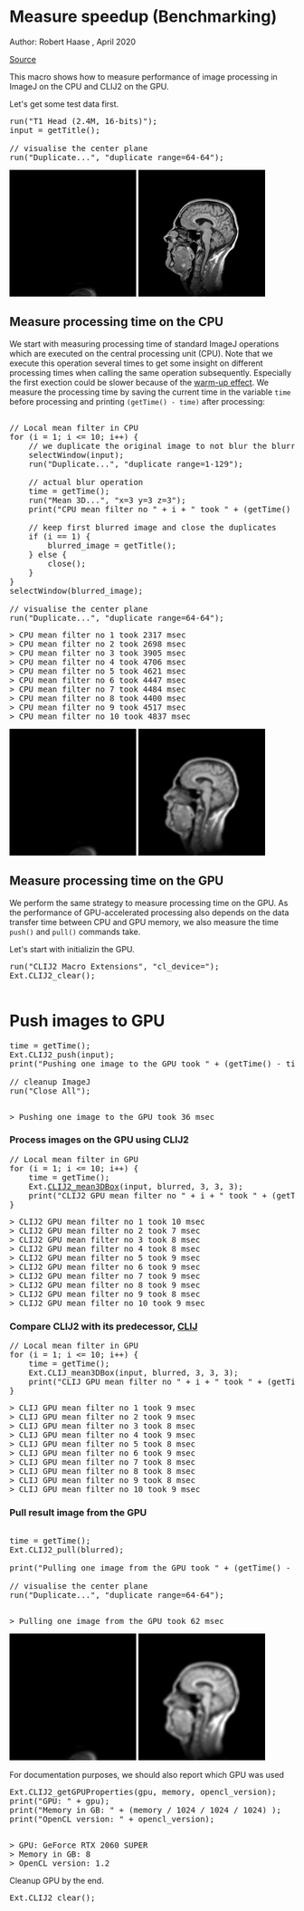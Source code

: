 

# Measure speedup (Benchmarking)
Author: Robert Haase
, April 2020

[Source](https://github.com/clij/clij2-docs/tree/master/src/main/macro/benchmarking.ijm)

This macro shows how to measure performance of image processing in ImageJ on the CPU 
and CLIJ2 on the GPU.

Let's get some test data first. 

<pre class="highlight">
run("T1 Head (2.4M, 16-bits)");
input = getTitle();

// visualise the center plane
run("Duplicate...", "duplicate range=64-64");
</pre>
<a href="image_1588147163785.png"><img src="image_1588147163785.png" width="224" alt="t1-head.tif"/></a>
<a href="image_1588147163796.png"><img src="image_1588147163796.png" width="224" alt="t1-head-1.tif"/></a>

## Measure processing time on the CPU

We start with measuring processing time of standard ImageJ operations which are executed 
on the central processing unit (CPU). Note that we execute this operation several times
to get some insight on different processing times when calling the same operation 
subsequently. Especially the first exection could be slower because of the 
[warm-up effect](https://stackoverflow.com/questions/36198278/why-does-the-jvm-require-warmup).
We measure the processing time by saving the current time in the variable `time` before 
processing and printing `(getTime() - time)` after processing:

<pre class="highlight">

// Local mean filter in CPU
for (i = 1; i <= 10; i++) {
	// we duplicate the original image to not blur the blurred image again and again
	selectWindow(input);
	run("Duplicate...", "duplicate range=1-129");
	
	// actual blur operation
	time = getTime();
	run("Mean 3D...", "x=3 y=3 z=3");
	print("CPU mean filter no " + i + " took " + (getTime() - time) + " msec");
	
	// keep first blurred image and close the duplicates
	if (i == 1) {
		blurred_image = getTitle();
	} else {
		close();
	}
}
selectWindow(blurred_image);

// visualise the center plane
run("Duplicate...", "duplicate range=64-64");
</pre>
<pre>
> CPU mean filter no 1 took 2317 msec
> CPU mean filter no 2 took 2698 msec
> CPU mean filter no 3 took 3905 msec
> CPU mean filter no 4 took 4706 msec
> CPU mean filter no 5 took 4621 msec
> CPU mean filter no 6 took 4447 msec
> CPU mean filter no 7 took 4484 msec
> CPU mean filter no 8 took 4400 msec
> CPU mean filter no 9 took 4517 msec
> CPU mean filter no 10 took 4837 msec
</pre>
<a href="image_1588147205962.png"><img src="image_1588147205962.png" width="224" alt="t1-head-2.tif"/></a>
<a href="image_1588147205980.png"><img src="image_1588147205980.png" width="224" alt="t1-head-3.tif"/></a>

## Measure processing time on the GPU
We perform the same strategy to measure processing time on the GPU. As the performance of
GPU-accelerated processing also depends on the data transfer time between CPU and GPU memory,
we also measure the time `push()` and `pull()` commands take.

Let's start with initializin the GPU.

<pre class="highlight">
run("CLIJ2 Macro Extensions", "cl_device=");
Ext.CLIJ2_clear();

</pre>

##
# Push images to GPU

<pre class="highlight">
time = getTime();
Ext.CLIJ2_push(input);
print("Pushing one image to the GPU took " + (getTime() - time) + " msec");

// cleanup ImageJ
run("Close All");

</pre>
<pre>
> Pushing one image to the GPU took 36 msec
</pre>

### Process images on the GPU using CLIJ2

<pre class="highlight">
// Local mean filter in GPU
for (i = 1; i <= 10; i++) {
	time = getTime();
	Ext.<a href="https://clij.github.io/clij2-docs/reference_mean3DBox">CLIJ2_mean3DBox</a>(input, blurred, 3, 3, 3);
	print("CLIJ2 GPU mean filter no " + i + " took " + (getTime() - time) + " msec");
}
</pre>
<pre>
> CLIJ2 GPU mean filter no 1 took 10 msec
> CLIJ2 GPU mean filter no 2 took 7 msec
> CLIJ2 GPU mean filter no 3 took 8 msec
> CLIJ2 GPU mean filter no 4 took 8 msec
> CLIJ2 GPU mean filter no 5 took 9 msec
> CLIJ2 GPU mean filter no 6 took 9 msec
> CLIJ2 GPU mean filter no 7 took 9 msec
> CLIJ2 GPU mean filter no 8 took 9 msec
> CLIJ2 GPU mean filter no 9 took 8 msec
> CLIJ2 GPU mean filter no 10 took 9 msec
</pre>

### Compare CLIJ2 with its predecessor, [CLIJ](https://www.nature.com/articles/s41592-019-0650-1)

<pre class="highlight">
// Local mean filter in GPU
for (i = 1; i <= 10; i++) {
	time = getTime();
	Ext.CLIJ_mean3DBox(input, blurred, 3, 3, 3);
	print("CLIJ GPU mean filter no " + i + " took " + (getTime() - time) + " msec");
}
</pre>
<pre>
> CLIJ GPU mean filter no 1 took 9 msec
> CLIJ GPU mean filter no 2 took 9 msec
> CLIJ GPU mean filter no 3 took 8 msec
> CLIJ GPU mean filter no 4 took 9 msec
> CLIJ GPU mean filter no 5 took 8 msec
> CLIJ GPU mean filter no 6 took 9 msec
> CLIJ GPU mean filter no 7 took 8 msec
> CLIJ GPU mean filter no 8 took 8 msec
> CLIJ GPU mean filter no 9 took 8 msec
> CLIJ GPU mean filter no 10 took 9 msec
</pre>

### Pull result image from the GPU

<pre class="highlight">

time = getTime();
Ext.CLIJ2_pull(blurred);

print("Pulling one image from the GPU took " + (getTime() - time) + " msec");

// visualise the center plane
run("Duplicate...", "duplicate range=64-64");

</pre>
<pre>
> Pulling one image from the GPU took 62 msec
</pre>
<a href="image_1588147207857.png"><img src="image_1588147207857.png" width="224" alt="CLIJ2_mean3DBox_result16"/></a>
<a href="image_1588147207866.png"><img src="image_1588147207866.png" width="224" alt="CLIJ2_mean3DBox_result16-1"/></a>

For documentation purposes, we should also report which GPU was used

<pre class="highlight">
Ext.CLIJ2_getGPUProperties(gpu, memory, opencl_version);
print("GPU: " + gpu);
print("Memory in GB: " + (memory / 1024 / 1024 / 1024) );
print("OpenCL version: " + opencl_version);

</pre>
<pre>
> GPU: GeForce RTX 2060 SUPER
> Memory in GB: 8
> OpenCL version: 1.2
</pre>

Cleanup GPU 
by the end.

<pre class="highlight">
Ext.CLIJ2_clear();
</pre>




